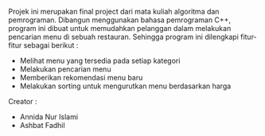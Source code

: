 Projek ini merupakan final project dari mata kuliah algoritma dan pemrograman. Dibangun menggunakan bahasa pemrograman C++, program ini dibuat untuk memudahkan pelanggan dalam melakukan pencarian menu di sebuah restauran. Sehingga program ini dilengkapi fitur-fitur sebagai berikut :
- Melihat menu yang tersedia pada setiap kategori
- Melakukan pencarian menu
- Memberikan rekomendasi menu baru
- Melakukan sorting untuk mengurutkan menu berdasarkan harga

Creator :
- Annida Nur Islami
- Ashbat Fadhil
